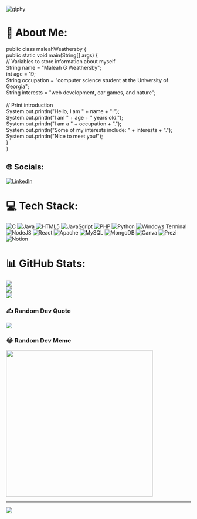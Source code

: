 ![giphy](https://github.com/xleahw/xleahw/assets/111613370/8f022b25-ee7c-4302-8f7d-40ca34100ba8)


# 💫 About Me:
public class maleahWeathersby {<br>    public static void main(String[] args) {<br>        // Variables to store information about myself<br>        String name = "Maleah G Weathersby";<br>        int age = 19;<br>        String occupation = "computer science student at the University of Georgia";<br>        String interests = "web development, car games, and nature";<br><br>        // Print introduction<br>        System.out.println("Hello, I am " + name + "!");<br>        System.out.println("I am " + age + " years old.");<br>        System.out.println("I am a " + occupation + ".");<br>        System.out.println("Some of my interests include: " + interests + ".");<br>        System.out.println("Nice to meet you!");<br>    }<br>}


## 🌐 Socials:
[![LinkedIn](https://img.shields.io/badge/LinkedIn-%230077B5.svg?logo=linkedin&logoColor=white)](https://linkedin.com/in/https://www.linkedin.com/in/maleah-weathersby-0b7338249/) 

# 💻 Tech Stack:
![C](https://img.shields.io/badge/c-%2300599C.svg?style=flat&logo=c&logoColor=white) ![Java](https://img.shields.io/badge/java-%23ED8B00.svg?style=flat&logo=openjdk&logoColor=white) ![HTML5](https://img.shields.io/badge/html5-%23E34F26.svg?style=flat&logo=html5&logoColor=white) ![JavaScript](https://img.shields.io/badge/javascript-%23323330.svg?style=flat&logo=javascript&logoColor=%23F7DF1E) ![PHP](https://img.shields.io/badge/php-%23777BB4.svg?style=flat&logo=php&logoColor=white) ![Python](https://img.shields.io/badge/python-3670A0?style=flat&logo=python&logoColor=ffdd54) ![Windows Terminal](https://img.shields.io/badge/Windows%20Terminal-%234D4D4D.svg?style=flat&logo=windows-terminal&logoColor=white) ![NodeJS](https://img.shields.io/badge/node.js-6DA55F?style=flat&logo=node.js&logoColor=white) ![React](https://img.shields.io/badge/react-%2320232a.svg?style=flat&logo=react&logoColor=%2361DAFB) ![Apache](https://img.shields.io/badge/apache-%23D42029.svg?style=flat&logo=apache&logoColor=white) ![MySQL](https://img.shields.io/badge/mysql-%2300000f.svg?style=flat&logo=mysql&logoColor=white) ![MongoDB](https://img.shields.io/badge/MongoDB-%234ea94b.svg?style=flat&logo=mongodb&logoColor=white) ![Canva](https://img.shields.io/badge/Canva-%2300C4CC.svg?style=flat&logo=Canva&logoColor=white) ![Prezi](https://img.shields.io/badge/Prezi-%23000000.svg?style=flat&logo=Prezi&logoColor=white) ![Notion](https://img.shields.io/badge/Notion-%23000000.svg?style=flat&logo=notion&logoColor=white)
# 📊 GitHub Stats:
![](https://github-readme-stats.vercel.app/api?username=xleahw&theme=dark&hide_border=false&include_all_commits=false&count_private=false)<br/>
![](https://github-readme-streak-stats.herokuapp.com/?user=xleahw&theme=dark&hide_border=false)<br/>
![](https://github-readme-stats.vercel.app/api/top-langs/?username=xleahw&theme=dark&hide_border=false&include_all_commits=false&count_private=false&layout=compact)

### ✍️ Random Dev Quote
![](https://quotes-github-readme.vercel.app/api?type=horizontal&theme=gruvbox)

### 😂 Random Dev Meme
<img src='https://randommeme-five.vercel.app/' style="height: 400px;"/>

---
[![](https://visitcount.itsvg.in/api?id=xleahw&icon=0&color=7)](https://visitcount.itsvg.in)

<!-- Proudly created with GPRM ( https://gprm.itsvg.in ) -->
